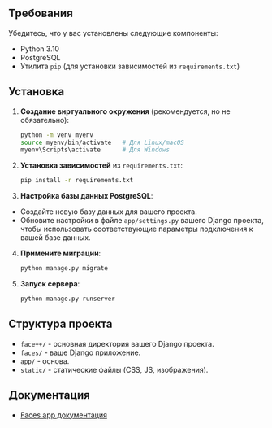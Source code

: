 ## Требования

Убедитесь, что у вас установлены следующие компоненты:

- Python 3.10
- PostgreSQL
- Утилита `pip` (для установки зависимостей из `requirements.txt`)

## Установка

1. **Создание виртуального окружения** (рекомендуется, но не обязательно):

   ```bash
   python -m venv myenv
   source myenv/bin/activate   # Для Linux/macOS
   myenv\Scripts\activate      # Для Windows
   ```

2. **Установка зависимостей** из `requirements.txt`:

   ```bash
   pip install -r requirements.txt
   ```

3. **Настройка базы данных PostgreSQL**:

- Создайте новую базу данных для вашего проекта.
- Обновите настройки в файле `app/settings.py` вашего Django проекта, чтобы использовать соответствующие параметры подключения к вашей базе данных.

4. **Примените миграции**:

   ```bash
   python manage.py migrate
   ```

5. **Запуск сервера**:

   ```bash
   python manage.py runserver
   ```

## Структура проекта

- `face++/` - основная директория вашего Django проекта.
- `faces/` - ваше Django приложение.
- `app/` - основа.
- `static/` - статические файлы (CSS, JS, изображения).

## Документация

- [Faces app документация](http://127.0.0.1:8000/api/docs/)
